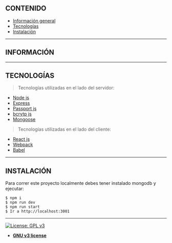 ## CONTENIDO
* [Información general](#INFORMACIÓN)
* [Tecnologías](#TECNOLOGÍAS)
* [Instalación](#INSTALACIÓN)

---
## INFORMACIÓN

---

## TECNOLOGÍAS
> Tecnologías utilizadas en el lado del servidor:
- [Node js](https://nodejs.org/es/)
- [Express](https://expressjs.com/es/)
- [Passport js](http://www.passportjs.org/)
- [bcrytp js](https://www.npmjs.com/package/bcryptjs)
- [Mongoose](https://mongoosejs.com/)
> Tecnologías utilizadas en el lado del cliente:
- [React js](https://es.reactjs.org/)
- [Webpack](https://webpack.js.org/)
- [Babel](https://babeljs.io/)

---

## INSTALACIÓN
Para correr este proyecto localmente debes tener instalado mongodb y ejecutar:
```
$ npm i
$ npm run dev
$ npm run start
$ Ir a http://localhost:3001
```

---
[![License: GPL v3](https://img.shields.io/badge/License-GPLv3-blue.svg)](https://www.gnu.org/licenses/gpl-3.0)
- **[GNU v3 license](https://opensource.org/licenses/GPL-3.0)**
